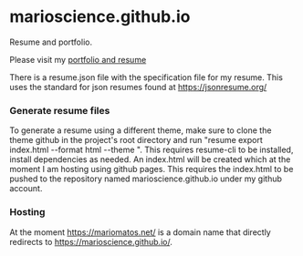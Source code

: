 # marioscience.github.io
Resume and portfolio.

Please visit my [portfolio and resume](https://marioscience.github.io/)

There is a resume.json file with the specification file for my resume. This uses the standard for json resumes found at https://jsonresume.org/

### Generate resume files

To generate a resume using a different theme, make sure to clone the theme github in the project's root directory and run "resume export index.html --format html --theme <theme-name>". This requires resume-cli to be installed, install dependencies as needed. 
An index.html will be created which at the moment I am hosting using github pages. This requires the index.html to be pushed to the repository named marioscience.github.io under my github account.

### Hosting

At the moment https://mariomatos.net/ is a domain name that directly redirects to https://marioscience.github.io/.
